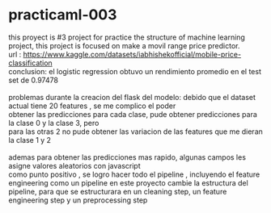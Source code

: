 # practicaml-003
this proyect is #3 project for practice the structure of machine learning project, this project is focused on make a movil range price predictor. <br>
url : <a>https://www.kaggle.com/datasets/iabhishekofficial/mobile-price-classification<a>
<br>
conclusion: el logistic regression obtuvo un rendimiento promedio en el test set de 0.97478 <br>
<br>
problemas durante la creacion del flask del modelo: debido que el dataset actual tiene 20 features , se me complico el poder <br>
obtener las predicciones para cada clase, pude obtener predicciones para la clase 0 y la clase 3, pero <br>
para las otras 2 no pude obtener las variacion de las features que me dieran la clase 1 y 2
<br>
<br>
ademas para obtener las predicciones mas rapido, algunas campos les asigne valores aleatorios con javascript
<br>
como punto positivo , se logro hacer todo el pipeline , incluyendo el feature engineering como un pipeline
en este proyecto cambie la estructura del pipeline, para que se estructurara en un cleaning step, un feature engineering step y un preprocessing step